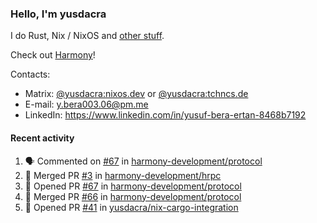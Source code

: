 ### Hello, I'm yusdacra

I do Rust, Nix / NixOS and [other stuff](https://yusdacra.gitlab.io/about).

Check out [Harmony](https://github.com/harmony-development)!

Contacts:
- Matrix: [@yusdacra:nixos.dev](https://matrix.to/#/@yusdacra:nixos.dev) or [@yusdacra:tchncs.de](https://matrix.to/#/@yusdacra:tchncs.de)
- E-mail: y.bera003.06@pm.me
- LinkedIn: https://www.linkedin.com/in/yusuf-bera-ertan-8468b7192

#### Recent activity

<!--START_SECTION:activity-->
1. 🗣 Commented on [#67](https://github.com/harmony-development/protocol/issues/67) in [harmony-development/protocol](https://github.com/harmony-development/protocol)
2. 🎉 Merged PR [#3](https://github.com/harmony-development/hrpc/pull/3) in [harmony-development/hrpc](https://github.com/harmony-development/hrpc)
3. 💪 Opened PR [#67](https://github.com/harmony-development/protocol/pull/67) in [harmony-development/protocol](https://github.com/harmony-development/protocol)
4. 🎉 Merged PR [#66](https://github.com/harmony-development/protocol/pull/66) in [harmony-development/protocol](https://github.com/harmony-development/protocol)
5. 💪 Opened PR [#41](https://github.com/yusdacra/nix-cargo-integration/pull/41) in [yusdacra/nix-cargo-integration](https://github.com/yusdacra/nix-cargo-integration)
<!--END_SECTION:activity-->

